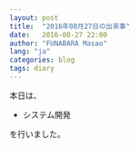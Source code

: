 ```yaml
---
layout: post
title:  "2016年08月27日の出来事"
date:   2016-08-27 22:00
author: "FUNABARA Masao"
lang: "ja"
categories: blog
tags: diary
---
```


本日は、

* システム開発

を行いました。
